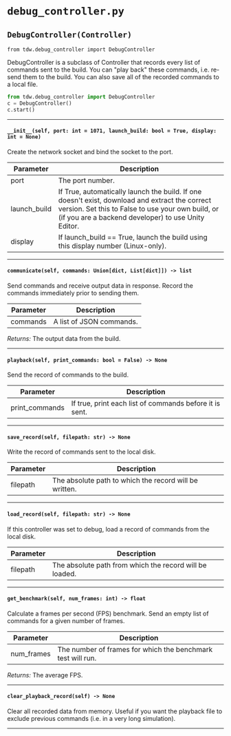 # `debug_controller.py`

## `DebugController(Controller)`

`from tdw.debug_controller import DebugController`

DebugController is a subclass of Controller that records every list of commands sent to the build.
You can "play back" these commands, i.e. re-send them to the build.
You can also save all of the recorded commands to a local file.

```python
from tdw.debug_controller import DebugController
c = DebugController()
c.start()
```

***

#### `__init__(self, port: int = 1071, launch_build: bool = True, display: int = None)`

Create the network socket and bind the socket to the port.

| Parameter | Description |
| --- | --- |
| port | The port number. |
| launch_build | If True, automatically launch the build. If one doesn't exist, download and extract the correct version. Set this to False to use your own build, or (if you are a backend developer) to use Unity Editor. |
| display | If launch_build == True, launch the build using this display number (Linux-only). |

***

#### `communicate(self, commands: Union[dict, List[dict]]) -> list`

Send commands and receive output data in response. Record the commands immediately prior to sending them.

| Parameter | Description |
| --- | --- |
| commands | A list of JSON commands. |

_Returns:_ The output data from the build.

***

#### `playback(self, print_commands: bool = False) -> None`

Send the record of commands to the build.

| Parameter | Description |
| --- | --- |
| print_commands | If true, print each list of commands before it is sent. |

***

#### `save_record(self, filepath: str) -> None`

Write the record of commands sent to the local disk.

| Parameter | Description |
| --- | --- |
| filepath | The absolute path to which the record will be written. |

***

#### `load_record(self, filepath: str) -> None`

If this controller was set to debug, load a record of commands from the local disk.

| Parameter | Description |
| --- | --- |
| filepath | The absolute path from which the record will be loaded. |

***

#### `get_benchmark(self, num_frames: int) -> float`

Calculate a frames per second (FPS) benchmark.
Send an empty list of commands for a given number of frames.

| Parameter | Description |
| --- | --- |
| num_frames | The number of frames for which the benchmark test will run. |

_Returns:_ The average FPS.

***

#### `clear_playback_record(self) -> None`

Clear all recorded data from memory.
Useful if you want the playback file to exclude previous commands (i.e. in a very long simulation).

***

